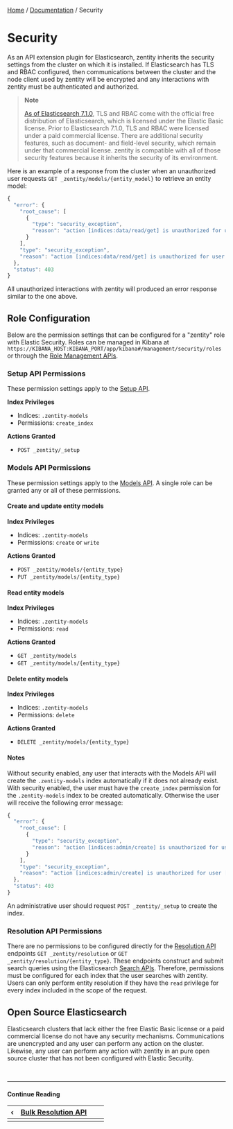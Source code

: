 [Home](/) / [Documentation](/docs) / Security


# <a name="security"></a>Security

As an API extension plugin for Elasticsearch, zentity inherits the security
settings from the cluster on which it is installed. If Elasticsearch has TLS
and RBAC configured, then communications between the cluster and the node client
used by zentity will be encrypted and any interactions with zentity must be
authenticated and authorized.

> **Note**
>
> [As of Elasticsearch 7.1.0](https://www.elastic.co/guide/en/elasticsearch/reference/7.1/release-highlights-7.1.0.html),
> TLS and RBAC come with the official free distribution of Elasticsearch, which
> is licensed under the Elastic Basic license. Prior to Elasticsearch 7.1.0,
> TLS and RBAC were licensed under a paid commercial license. There are
> additional security features, such as document- and field-level security,
> which remain under that commercial license. zentity is compatible with all of
> those security features because it inherits the security of its environment.

Here is an example of a response from the cluster when an unauthorized user
requests `GET _zentity/models/{entity_model}` to retrieve an entity model:

```javascript
{
  "error": {
    "root_cause": [
      {
        "type": "security_exception",
        "reason": "action [indices:data/read/get] is unauthorized for user [USERNAME]"
      }
    ],
    "type": "security_exception",
    "reason": "action [indices:data/read/get] is unauthorized for user [USERNAME]"
  },
  "status": 403
}
```

All unauthorized interactions with zentity will produced an error response
similar to the one above.


## <a name="role-configuration"></a>Role Configuration

Below are the permission settings that can be configured for a "zentity" role
with Elastic Security. Roles can be managed in Kibana at `https://KIBANA_HOST:KIBANA_PORT/app/kibana#/management/security/roles`
or through the [Role Management APIs](https://www.elastic.co/guide/en/elasticsearch/reference/current/security-api-roles.html).


### <a name="setup-api-permissions"></a>Setup API Permissions

These permission settings apply to the [Setup API](/docs/rest-apis/setup-api).

**Index Privileges**

- Indices: `.zentity-models`
- Permissions: `create_index`

**Actions Granted**

- `POST _zentity/_setup`


### <a name="models-api-permissions"></a>Models API Permissions

These permission settings apply to the [Models API](/docs/rest-apis/models-api).
A single role can be granted any or all of these permissions.

#### Create and update entity models

**Index Privileges**

- Indices: `.zentity-models`
- Permissions: `create` or `write`

**Actions Granted**

- `POST _zentity/models/{entity_type}`
- `PUT _zentity/models/{entity_type}`


#### Read entity models

**Index Privileges**

- Indices: `.zentity-models`
- Permissions: `read`

**Actions Granted**

- `GET _zentity/models`
- `GET _zentity/models/{entity_type}`


#### Delete entity models

**Index Privileges**

- Indices: `.zentity-models`
- Permissions: `delete`

**Actions Granted**

- `DELETE _zentity/models/{entity_type}`


#### Notes

Without security enabled, any user that interacts with the Models API will
create the `.zentity-models` index automatically if it does not already exist.
With security enabled, the user must have the `create_index` permission for the
`.zentity-models` index to be created automatically. Otherwise the user will
receive the following error message:

```javascript
{
  "error": {
    "root_cause": [
      {
        "type": "security_exception",
        "reason": "action [indices:admin/create] is unauthorized for user [USERNAME]"
      }
    ],
    "type": "security_exception",
    "reason": "action [indices:admin/create] is unauthorized for user [USERNAME]"
  },
  "status": 403
}
```

An administrative user should request `POST _zentity/_setup` to create the index.


### <a name="resolution-api-permissions"></a>Resolution API Permissions

There are no permissions to be configured directly for the [Resolution API](/docs/rest-apis/resolution-api)
endpoints `GET _zentity/resolution` or `GET _zentity/resolution/{entity_type}`.
These endpoints construct and submit search queries using the Elasticsearch
[Search APIs](https://www.elastic.co/guide/en/elasticsearch/reference/current/search.html).
Therefore, permissions must be configured for each index that the user searches
with zentity. Users can only perform entity resolution if they have the `read`
privilege for every index included in the scope of the request.


## <a name="open-source-elasticsearch"></a>Open Source Elasticsearch

Elasticsearch clusters that lack either the free Elastic Basic license or a paid
commercial license do not have any security mechanisms. Communications are
unencrypted and any user can perform any action on the cluster. Likewise, any
user can perform any action with zentity in an pure open source cluster that has
not been configured with Elastic Security.


&nbsp;

----

#### Continue Reading

|&#8249;|[Bulk Resolution API](/docs/rest-apis/bulk-resolution-api)|||
|:---|:---|---:|---:|
|    |    |    |    |
